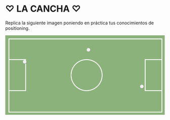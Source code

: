 # ♡ LA  CANCHA ♡

Replica la siguiente imagen poniendo en práctica tus conocimientos de positioning.

![1.png](assets/images/1.png)
